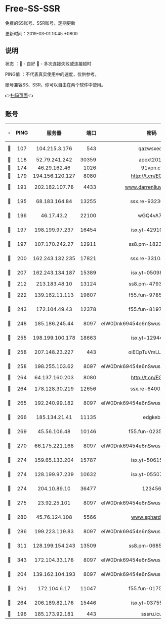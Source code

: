 # Free-SS-SSR

免费的SS账号、SSR账号，定期更新

更新时间：2019-03-01 13:45 +0800

## 说明

状态     ：🙂 - 良好 🙁 - 多次连接失败或连接超时

PING值   ：不代表真实使用中的速度，仅供参考。

账号兼容SS、SSR，你可以自由在两个软件中使用。

👉[扫码页面](https://liesauer.github.io/free-ss-ssr.github.io/)👈

## 账号

|-|PING|服务器|端口|密码|加密方式|区域|
|:----:|:----:|:-----:|-----:|:----:|:----:|:----:|
|🙂|107|104.215.3.176|543|qazwsxedc|aes-256-gcm|JP|
|🙂|118|52.79.241.242|30359|apext2019|chacha20|KR|
|🙂|174|46.29.162.46|1026|91vpn.cf|rc4-md5|RU|
|🙂|179|194.156.120.127|8080|http://t.cn/EGJIyrl|rc4-md5|RU|
|🙂|191|202.182.107.78|4433|www.darrenliuwei.com|aes-256-cfb|JP|
|🙂|195|68.183.164.84|13255|ssx.re-93230517|aes-256-cfb|US|
|🙂|196|46.17.43.2|22100|wGQ4vA7D|aes-256-gcm|RU|
|🙂|197|198.199.97.237|16454|isx.yt-42910479|aes-256-cfb|US|
|🙂|197|107.170.242.27|12911|ss8.pm-18239043|aes-256-cfb|US|
|🙂|200|162.243.132.235|17821|ssx.re-33104069|aes-256-cfb|US|
|🙂|207|162.243.134.187|15389|isx.yt-05098936|aes-256-cfb|US|
|🙂|212|213.183.48.10|13124|ss8.pm-47930159|rc4-md5|RU|
|🙂|222|139.162.11.113|19807|f55.fun-97859727|aes-256-cfb|SG|
|🙂|243|172.104.49.43|12378|f55.fun-81974133|aes-256-cfb|SG|
|🙂|248|185.186.245.44|8097|eIW0Dnk69454e6nSwuspv9DmS201tQ0D|aes-256-cfb|NL|
|🙂|255|198.199.100.178|18663|isx.yt-12944812|aes-256-cfb|US|
|🙂|258|207.148.23.227|443|oiECpTuVmLLxk4Ts|aes-256-cfb|US|
|🙂|258|198.255.103.62|8097|eIW0Dnk69454e6nSwuspv9DmS201tQ0D|aes-256-cfb|US|
|🙂|264|64.137.160.203|8080|http://t.cn/EGJIyrl|rc4-md5|CA|
|🙂|264|178.128.30.219|12656|ssx.re-64001982|aes-256-cfb|SG|
|🙂|265|192.240.99.182|8097|eIW0Dnk69454e6nSwuspv9DmS201tQ0D|aes-256-cfb|US|
|🙂|266|185.134.21.41|11135|edgkeb|aes-256-cfb|GB|
|🙂|269|45.56.106.48|10146|f55.fun-02359224|aes-256-cfb|US|
|🙂|270|66.175.221.168|8097|eIW0Dnk69454e6nSwuspv9DmS201tQ0D|aes-256-cfb|US|
|🙂|274|159.65.133.204|15787|isx.yt-50615050|aes-256-cfb|SG|
|🙂|274|128.199.97.239|10632|isx.yt-05507279|aes-256-cfb|SG|
|🙂|274|204.10.89.10|36477|123456|aes-256-cfb|US|
|🙂|275|23.92.25.101|8097|eIW0Dnk69454e6nSwuspv9DmS201tQ0D|aes-256-cfb|US|
|🙂|280|45.76.124.108|5566|www.sphard.com|aes-256-cfb|AU|
|🙂|286|199.223.119.83|8097|eIW0Dnk69454e6nSwuspv9DmS201tQ0D|aes-256-cfb|US|
|🙂|311|128.199.154.243|13509|ss8.pm-06850813|aes-256-cfb|SG|
|🙂|343|172.104.33.178|8097|eIW0Dnk69454e6nSwuspv9DmS201tQ0D|aes-256-cfb|SG|
|🙂|204|139.162.104.193|8097|eIW0Dnk69454e6nSwuspv9DmS201tQ0D|aes-256-cfb|JP|
|🙂|261|172.104.6.17|11047|f55.fun-01756679|aes-256-cfb|US|
|🙂|264|206.189.82.176|15446|isx.yt-03755202|aes-256-cfb|SG|
|🙁|196|185.173.92.181|443|sssru.icu|rc4-md5|RU|
